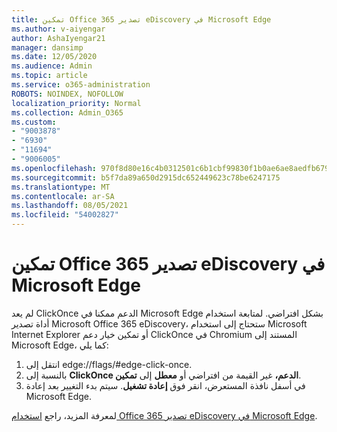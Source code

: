 ```yaml
---
title: تمكين Office 365 تصدير eDiscovery في Microsoft Edge
ms.author: v-aiyengar
author: AshaIyengar21
manager: dansimp
ms.date: 12/05/2020
ms.audience: Admin
ms.topic: article
ms.service: o365-administration
ROBOTS: NOINDEX, NOFOLLOW
localization_priority: Normal
ms.collection: Admin_O365
ms.custom:
- "9003878"
- "6930"
- "11694"
- "9006005"
ms.openlocfilehash: 970f8d80e16c4b0312501c6b1cbf99830f1b0ae6ae8aedfb679ca2cbd9709112
ms.sourcegitcommit: b5f7da89a650d2915dc652449623c78be6247175
ms.translationtype: MT
ms.contentlocale: ar-SA
ms.lasthandoff: 08/05/2021
ms.locfileid: "54002827"
---
```

# <a name="enable-office-365-ediscovery-export-tool-in-microsoft-edge"></a>تمكين Office 365 تصدير eDiscovery في Microsoft Edge

لم يعد ClickOnce الدعم ممكنا في Microsoft Edge بشكل افتراضي. لمتابعة استخدام أداة تصدير Microsoft Office 365 eDiscovery، ستحتاج إلى استخدام Microsoft Internet Explorer أو تمكين خيار دعم ClickOnce في Chromium المستند إلى Microsoft Edge، كما يلي:

1. انتقل إلى edge://flags/#edge-click-once.
1. بالنسبة إلى **ClickOnce الدعم،** غير القيمة  من افتراضي أو **معطل** إلى **تمكين**.
1. في أسفل نافذة المستعرض، انقر فوق **إعادة تشغيل**. سيتم بدء التغيير بعد إعادة Microsoft Edge.

لمعرفة المزيد، راجع [استخدام Office 365 تصدير eDiscovery في Microsoft Edge](https://go.microsoft.com/fwlink/?linkid=2111611).
